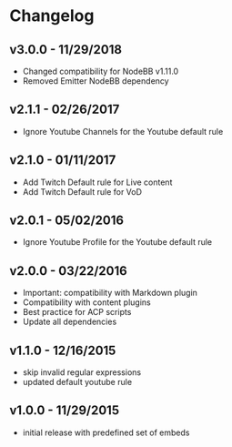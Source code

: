 # Changelog

## v3.0.0 - 11/29/2018

- Changed compatibility for NodeBB v1.11.0
- Removed Emitter NodeBB dependency

## v2.1.1 - 02/26/2017

- Ignore Youtube Channels for the Youtube default rule

## v2.1.0 - 01/11/2017

- Add Twitch Default rule for Live content
- Add Twitch Default rule for VoD

## v2.0.1 - 05/02/2016

- Ignore Youtube Profile for the Youtube default rule

## v2.0.0 - 03/22/2016

- Important: compatibility with Markdown plugin
- Compatibility with content plugins
- Best practice for ACP scripts
- Update all dependencies

## v1.1.0 - 12/16/2015

- skip invalid regular expressions
- updated default youtube rule

## v1.0.0 - 11/29/2015

- initial release with predefined set of embeds